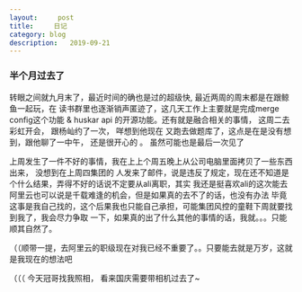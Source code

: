 ```yaml
---
layout:     post
title:     日记
category: blog
description:   2019-09-21
---
```



### 半个月过去了

转眼之间就九月末了，最近时间的确也是过的超级快, 最近两周的周末都是在跟鲸鱼一起玩，在
读书群里也逐渐销声匿迹了，这几天工作上主要就是完成merge config这个功能 & huskar api
的开源功能。还有就是融合相关的事情， 这周二去彩虹开会， 跟杨屾约了一次， 咩想到他现在
又跑去做题库了，这点是在是没有想到，跟他聊了一中午， 还是很开心的 。 虽然可能也是最后一次见了

上周发生了一件不好的事情，我在上上个周五晚上从公司电脑里面拷贝了一些东西出来， 没想到在上周四集团的
人发来了邮件，说是违反了规定，现在还不知道是个什么结果，弄得不好的话说不定要从ali离职，其实
我还是挺喜欢ali的这次能去阿里云也可以说是千载难逢的机会，但是如果真的去不了的话，也没有办法
毕竟这事是我自己找的，这个后果我也只能自己承担，可能集团风控的童鞋下周就要找到我了，我会尽力争取
一下，如果真的出了什么其他的事情的话，我就。。。只能顺其自然了。


（（顺带一提，去阿里云的职级现在对我已经不重要了。。只要能去就是万岁，这就是我现在的想法吧

（（（ 今天冠哥找我照相， 看来国庆需要带相机过去了~



